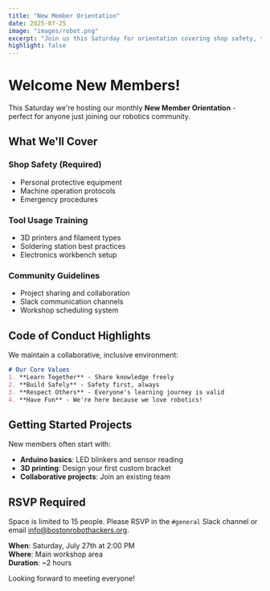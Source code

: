 ```yaml
---
title: "New Member Orientation"
date: 2025-07-25
image: "images/robot.png"
excerpt: "Join us this Saturday for orientation covering shop safety, tool usage, and project guidelines. Perfect for newcomers to our community."
highlight: false
---
```


# Welcome New Members!

This Saturday we're hosting our monthly **New Member Orientation** - perfect for anyone just joining our robotics community.

## What We'll Cover

### Shop Safety (Required)
- Personal protective equipment
- Machine operation protocols
- Emergency procedures

### Tool Usage Training
- 3D printers and filament types
- Soldering station best practices
- Electronics workbench setup

### Community Guidelines
- Project sharing and collaboration
- Slack communication channels
- Workshop scheduling system

## Code of Conduct Highlights

We maintain a collaborative, inclusive environment:

```markdown
# Our Core Values
1. **Learn Together** - Share knowledge freely
2. **Build Safely** - Safety first, always
3. **Respect Others** - Everyone's learning journey is valid
4. **Have Fun** - We're here because we love robotics!
```

## Getting Started Projects

New members often start with:

- **Arduino basics**: LED blinkers and sensor reading
- **3D printing**: Design your first custom bracket
- **Collaborative projects**: Join an existing team

## RSVP Required

Space is limited to 15 people. Please RSVP in the `#general` Slack channel or email info@bostonrobothackers.org.

**When**: Saturday, July 27th at 2:00 PM  
**Where**: Main workshop area  
**Duration**: ~2 hours

Looking forward to meeting everyone!